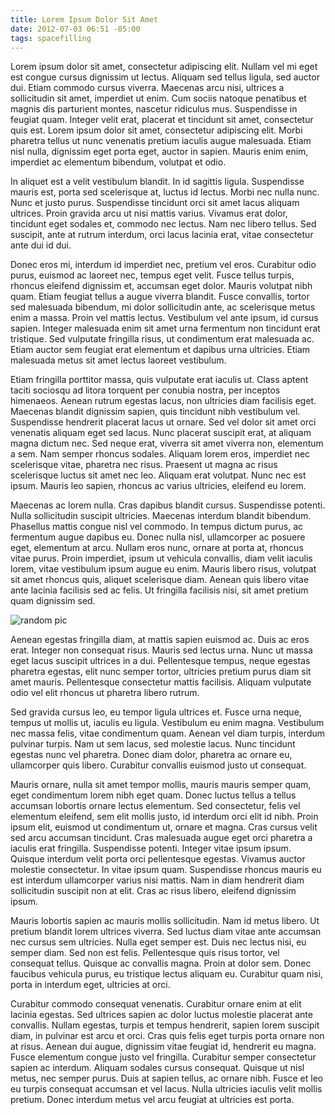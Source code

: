 ```yaml
---
title: Lorem Ipsum Dolor Sit Amet
date: 2012-07-03 06:51 -05:00
tags: spacefilling
---
```


Lorem ipsum dolor sit amet, consectetur adipiscing elit. Nullam vel mi eget est congue cursus dignissim ut lectus. Aliquam sed tellus ligula, sed auctor dui. Etiam commodo cursus viverra. Maecenas arcu nisi, ultrices a sollicitudin sit amet, imperdiet ut enim. Cum sociis natoque penatibus et magnis dis parturient montes, nascetur ridiculus mus. Suspendisse in feugiat quam. Integer velit erat, placerat et tincidunt sit amet, consectetur quis est. Lorem ipsum dolor sit amet, consectetur adipiscing elit. Morbi pharetra tellus ut nunc venenatis pretium iaculis augue malesuada. Etiam nisl nulla, dignissim eget porta eget, auctor in sapien. Mauris enim enim, imperdiet ac elementum bibendum, volutpat et odio.

In aliquet est a velit vestibulum blandit. In id sagittis ligula. Suspendisse mauris est, porta sed scelerisque at, luctus id lectus. Morbi nec nulla nunc. Nunc et justo purus. Suspendisse tincidunt orci sit amet lacus aliquam ultrices. Proin gravida arcu ut nisi mattis varius. Vivamus erat dolor, tincidunt eget sodales et, commodo nec lectus. Nam nec libero tellus. Sed suscipit, ante at rutrum interdum, orci lacus lacinia erat, vitae consectetur ante dui id dui.

<script src="https://gist.github.com/3044096.js?file=mobile.css.scss">&nbsp;</script>

Donec eros mi, interdum id imperdiet nec, pretium vel eros. Curabitur odio purus, euismod ac laoreet nec, tempus eget velit. Fusce tellus turpis, rhoncus eleifend dignissim et, accumsan eget dolor. Mauris volutpat nibh quam. Etiam feugiat tellus a augue viverra blandit. Fusce convallis, tortor sed malesuada bibendum, mi dolor sollicitudin ante, ac scelerisque metus enim a massa. Proin vel mattis lectus. Vestibulum vel ante ipsum, id cursus sapien. Integer malesuada enim sit amet urna fermentum non tincidunt erat tristique. Sed vulputate fringilla risus, ut condimentum erat malesuada ac. Etiam auctor sem feugiat erat elementum et dapibus urna ultricies. Etiam malesuada metus sit amet lectus laoreet vestibulum.

Etiam fringilla porttitor massa, quis vulputate erat iaculis ut. Class aptent taciti sociosqu ad litora torquent per conubia nostra, per inceptos himenaeos. Aenean rutrum egestas lacus, non ultricies diam facilisis eget. Maecenas blandit dignissim sapien, quis tincidunt nibh vestibulum vel. Suspendisse hendrerit placerat lacus ut ornare. Sed vel dolor sit amet orci venenatis aliquam eget sed lacus. Nunc placerat suscipit erat, at aliquam magna dictum nec. Sed neque erat, viverra sit amet viverra non, elementum a sem. Nam semper rhoncus sodales. Aliquam lorem eros, imperdiet nec scelerisque vitae, pharetra nec risus. Praesent ut magna ac risus scelerisque luctus sit amet nec leo. Aliquam erat volutpat. Nunc nec est ipsum. Mauris leo sapien, rhoncus ac varius ultricies, eleifend eu lorem.

Maecenas ac lorem nulla. Cras dapibus blandit cursus. Suspendisse potenti. Nulla sollicitudin suscipit ultricies. Maecenas interdum blandit bibendum. Phasellus mattis congue nisl vel commodo. In tempus dictum purus, ac fermentum augue dapibus eu. Donec nulla nisl, ullamcorper ac posuere eget, elementum at arcu. Nullam eros nunc, ornare at porta at, rhoncus vitae purus. Proin imperdiet, ipsum ut vehicula convallis, diam velit iaculis lorem, vitae vestibulum ipsum augue eu enim. Mauris libero risus, volutpat sit amet rhoncus quis, aliquet scelerisque diam. Aenean quis libero vitae ante lacinia facilisis sed ac felis. Ut fringilla facilisis nisi, sit amet pretium quam dignissim sed.

![random pic](/images/2012/07/03/lorem-ipsum-dolor-sit-amet/Wow-36.png)

Aenean egestas fringilla diam, at mattis sapien euismod ac. Duis ac eros erat. Integer non consequat risus. Mauris sed lectus urna. Nunc ut massa eget lacus suscipit ultrices in a dui. Pellentesque tempus, neque egestas pharetra egestas, elit nunc semper tortor, ultricies pretium purus diam sit amet mauris. Pellentesque consectetur mattis facilisis. Aliquam vulputate odio vel elit rhoncus ut pharetra libero rutrum.

Sed gravida cursus leo, eu tempor ligula ultrices et. Fusce urna neque, tempus ut mollis ut, iaculis eu ligula. Vestibulum eu enim magna. Vestibulum nec massa felis, vitae condimentum quam. Aenean vel diam turpis, interdum pulvinar turpis. Nam ut sem lacus, sed molestie lacus. Nunc tincidunt egestas nunc vel pharetra. Donec diam dolor, pharetra ac ornare eu, ullamcorper quis libero. Curabitur convallis euismod justo ut consequat.

Mauris ornare, nulla sit amet tempor mollis, mauris mauris semper quam, eget condimentum lorem nibh eget quam. Donec luctus tellus a tellus accumsan lobortis ornare lectus elementum. Sed consectetur, felis vel elementum eleifend, sem elit mollis justo, id interdum orci elit id nibh. Proin ipsum elit, euismod ut condimentum ut, ornare et magna. Cras cursus velit sed arcu accumsan tincidunt. Cras malesuada augue eget orci pharetra a iaculis erat fringilla. Suspendisse potenti. Integer vitae ipsum ipsum. Quisque interdum velit porta orci pellentesque egestas. Vivamus auctor molestie consectetur. In vitae ipsum quam. Suspendisse rhoncus mauris eu est interdum ullamcorper varius nisi mattis. Nam in diam hendrerit diam sollicitudin suscipit non at elit. Cras ac risus libero, eleifend dignissim ipsum.

Mauris lobortis sapien ac mauris mollis sollicitudin. Nam id metus libero. Ut pretium blandit lorem ultrices viverra. Sed luctus diam vitae ante accumsan nec cursus sem ultricies. Nulla eget semper est. Duis nec lectus nisi, eu semper diam. Sed non est felis. Pellentesque quis risus tortor, vel consequat tellus. Quisque ac convallis magna. Proin at dolor sem. Donec faucibus vehicula purus, eu tristique lectus aliquam eu. Curabitur quam nisi, porta in interdum eget, ultricies at orci.

Curabitur commodo consequat venenatis. Curabitur ornare enim at elit lacinia egestas. Sed ultrices sapien ac dolor luctus molestie placerat ante convallis. Nullam egestas, turpis et tempus hendrerit, sapien lorem suscipit diam, in pulvinar est arcu et orci. Cras quis felis eget turpis porta ornare non at risus. Aenean dui augue, dignissim vitae feugiat id, hendrerit eu magna. Fusce elementum congue justo vel fringilla. Curabitur semper consectetur sapien ac interdum. Aliquam sodales cursus consequat. Quisque ut nisl metus, nec semper purus. Duis at sapien tellus, ac ornare nibh. Fusce et leo eu turpis consequat accumsan et vel lacus. Nulla ultricies iaculis velit mollis pretium. Donec interdum metus vel arcu feugiat at ultricies est porta. 
